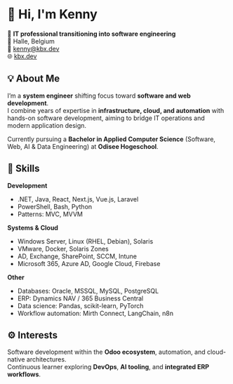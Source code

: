 # 👋 Hi, I'm Kenny

🎯 **IT professional transitioning into software engineering**  
📍 Halle, Belgium  
📧 [kenny@kbx.dev](mailto:kenny@kbx.dev)  
🌐 [kbx.dev](https://kbx.dev)
  
  
## 💡 About Me

I’m a **system engineer** shifting focus toward **software and web development**.  
I combine years of expertise in **infrastructure, cloud, and automation** with hands-on software development, aiming to bridge IT operations and modern application design.  

Currently pursuing a **Bachelor in Applied Computer Science** (Software, Web, AI & Data Engineering) at **Odisee Hogeschool**.
  
  
## 🧠 Skills

**Development**
- .NET, Java, React, Next.js, Vue.js, Laravel  
- PowerShell, Bash, Python  
- Patterns: MVC, MVVM  

**Systems & Cloud**
- Windows Server, Linux (RHEL, Debian), Solaris  
- VMware, Docker, Solaris Zones  
- AD, Exchange, SharePoint, SCCM, Intune  
- Microsoft 365, Azure AD, Google Cloud, Firebase  

**Other**
- Databases: Oracle, MSSQL, MySQL, PostgreSQL  
- ERP: Dynamics NAV / 365 Business Central  
- Data science: Pandas, scikit-learn, PyTorch  
- Workflow automation: Mirth Connect, LangChain, n8n  
  
  
## ⚙️ Interests

Software development within the **Odoo ecosystem**, automation, and cloud-native architectures.  
Continuous learner exploring **DevOps**, **AI tooling**, and **integrated ERP workflows**.
